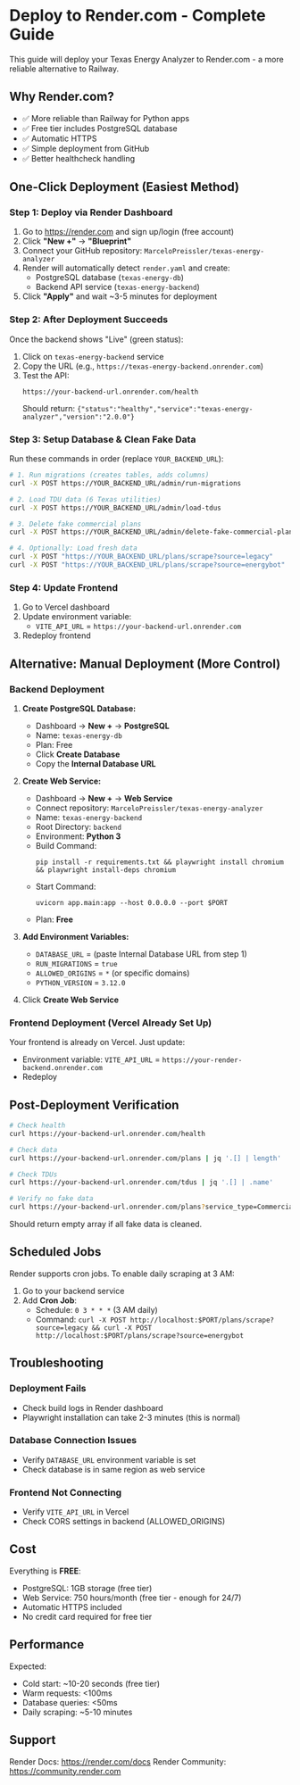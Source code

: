 # Deploy to Render.com - Complete Guide

This guide will deploy your Texas Energy Analyzer to Render.com - a more reliable alternative to Railway.

## Why Render.com?

- ✅ More reliable than Railway for Python apps
- ✅ Free tier includes PostgreSQL database
- ✅ Automatic HTTPS
- ✅ Simple deployment from GitHub
- ✅ Better healthcheck handling

## One-Click Deployment (Easiest Method)

### Step 1: Deploy via Render Dashboard

1. Go to https://render.com and sign up/login (free account)
2. Click **"New +"** → **"Blueprint"**
3. Connect your GitHub repository: `MarceloPreissler/texas-energy-analyzer`
4. Render will automatically detect `render.yaml` and create:
   - PostgreSQL database (`texas-energy-db`)
   - Backend API service (`texas-energy-backend`)
5. Click **"Apply"** and wait ~3-5 minutes for deployment

### Step 2: After Deployment Succeeds

Once the backend shows "Live" (green status):

1. Click on `texas-energy-backend` service
2. Copy the URL (e.g., `https://texas-energy-backend.onrender.com`)
3. Test the API:
   ```
   https://your-backend-url.onrender.com/health
   ```
   Should return: `{"status":"healthy","service":"texas-energy-analyzer","version":"2.0.0"}`

### Step 3: Setup Database & Clean Fake Data

Run these commands in order (replace `YOUR_BACKEND_URL`):

```bash
# 1. Run migrations (creates tables, adds columns)
curl -X POST https://YOUR_BACKEND_URL/admin/run-migrations

# 2. Load TDU data (6 Texas utilities)
curl -X POST https://YOUR_BACKEND_URL/admin/load-tdus

# 3. Delete fake commercial plans
curl -X POST https://YOUR_BACKEND_URL/admin/delete-fake-commercial-plans

# 4. Optionally: Load fresh data
curl -X POST "https://YOUR_BACKEND_URL/plans/scrape?source=legacy"
curl -X POST "https://YOUR_BACKEND_URL/plans/scrape?source=energybot"
```

### Step 4: Update Frontend

1. Go to Vercel dashboard
2. Update environment variable:
   - `VITE_API_URL` = `https://your-backend-url.onrender.com`
3. Redeploy frontend

## Alternative: Manual Deployment (More Control)

### Backend Deployment

1. **Create PostgreSQL Database:**
   - Dashboard → **New +** → **PostgreSQL**
   - Name: `texas-energy-db`
   - Plan: Free
   - Click **Create Database**
   - Copy the **Internal Database URL**

2. **Create Web Service:**
   - Dashboard → **New +** → **Web Service**
   - Connect repository: `MarceloPreissler/texas-energy-analyzer`
   - Name: `texas-energy-backend`
   - Root Directory: `backend`
   - Environment: **Python 3**
   - Build Command:
     ```
     pip install -r requirements.txt && playwright install chromium && playwright install-deps chromium
     ```
   - Start Command:
     ```
     uvicorn app.main:app --host 0.0.0.0 --port $PORT
     ```
   - Plan: **Free**

3. **Add Environment Variables:**
   - `DATABASE_URL` = (paste Internal Database URL from step 1)
   - `RUN_MIGRATIONS` = `true`
   - `ALLOWED_ORIGINS` = `*` (or specific domains)
   - `PYTHON_VERSION` = `3.12.0`

4. Click **Create Web Service**

### Frontend Deployment (Vercel Already Set Up)

Your frontend is already on Vercel. Just update:
- Environment variable: `VITE_API_URL` = `https://your-render-backend.onrender.com`
- Redeploy

## Post-Deployment Verification

```bash
# Check health
curl https://your-backend-url.onrender.com/health

# Check data
curl https://your-backend-url.onrender.com/plans | jq '.[] | length'

# Check TDUs
curl https://your-backend-url.onrender.com/tdus | jq '.[] | .name'

# Verify no fake data
curl https://your-backend-url.onrender.com/plans?service_type=Commercial | jq '.[] | select(.special_features | contains("verify"))'
```

Should return empty array if all fake data is cleaned.

## Scheduled Jobs

Render supports cron jobs. To enable daily scraping at 3 AM:

1. Go to your backend service
2. Add **Cron Job**:
   - Schedule: `0 3 * * *` (3 AM daily)
   - Command: `curl -X POST http://localhost:$PORT/plans/scrape?source=legacy && curl -X POST http://localhost:$PORT/plans/scrape?source=energybot`

## Troubleshooting

### Deployment Fails
- Check build logs in Render dashboard
- Playwright installation can take 2-3 minutes (this is normal)

### Database Connection Issues
- Verify `DATABASE_URL` environment variable is set
- Check database is in same region as web service

### Frontend Not Connecting
- Verify `VITE_API_URL` in Vercel
- Check CORS settings in backend (ALLOWED_ORIGINS)

## Cost

Everything is **FREE**:
- PostgreSQL: 1GB storage (free tier)
- Web Service: 750 hours/month (free tier - enough for 24/7)
- Automatic HTTPS included
- No credit card required for free tier

## Performance

Expected:
- Cold start: ~10-20 seconds (free tier)
- Warm requests: <100ms
- Database queries: <50ms
- Daily scraping: ~5-10 minutes

## Support

Render Docs: https://render.com/docs
Render Community: https://community.render.com
